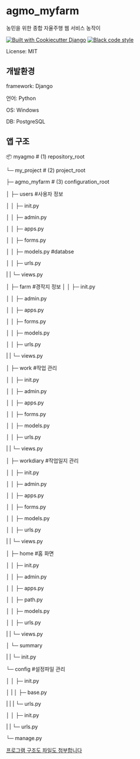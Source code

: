 # agmo_myfarm

농민을 위한 종합 자율주행 웹 서비스 농작이 

[![Built with Cookiecutter Django](https://img.shields.io/badge/built%20with-Cookiecutter%20Django-ff69b4.svg?logo=cookiecutter)](https://github.com/cookiecutter/cookiecutter-django/)
[![Black code style](https://img.shields.io/badge/code%20style-black-000000.svg)](https://github.com/ambv/black)

License: MIT

## 개발환경

framework: Django

언어: Python

OS: Windows

DB: PostgreSQL

## 앱 구조

📦 myagmo			# (1) repository_root

└─ my_project			# (2) project_root

   ├─ agmo_myfarm	# (3) configuration_root
   
   │  ├─ users                      #사용자 정보
   
   │   │  ├─ init.py
   
   │   │  ├─ admin.py
   
   
   │   │  ├─ apps.py
   
   │   │  ├─ forms.py
   
   │   │  ├─ models.py           #databse
   
   │   │  ├─ urls.py
   
   |   |  └─ views.py
   
   │  ├─ farm                      #경작지 정보
   │   │  ├─ init.py
   
   │   │  ├─ admin.py
   
   │   │  ├─ apps.py
   
   │   │  ├─ forms.py
   
   │   │  ├─ models.py
   
   │   │  ├─ urls.py
   
   |   |  └─ views.py
   
   │  ├─ work                      #작업 관리
   
   │   │  ├─ init.py
   
   │   │  ├─ admin.py
   
   │   │  ├─ apps.py
   
   │   │  ├─ forms.py
   
   │   │  ├─ models.py
   
   │   │  ├─ urls.py
   
   |   |  └─ views.py
   
   │  ├─ workdiary                #작업일지 관리
   
   │   │  ├─ init.py
   
   │   │  ├─ admin.py
   
   │   │  ├─ apps.py
   
   │   │  ├─ forms.py
   
   │   │  ├─ models.py
   
   │   │  ├─ urls.py
   
   |   |  └─ views.py
   
   │  ├─ home                      #홈 화면
   
   │   │  ├─ init.py
   
   
   │   │  ├─ admin.py
   
   
   │   │  ├─ apps.py
   
   │   │  ├─ path.py
   
   │   │  ├─ models.py
   
   │   │  ├─ urls.py
   
   |   |  └─ views.py
   
   │  └─ summary
   
   |   |  └─ init.py
   
   └─ config                      #설정파일 관리
   
   │   │  ├─ init.py
   
   │   |   │  ├─ base.py
   
   |   |   |  └─ urls.py
   
   │   │  ├─ init.py
   
   |   |  └─ urls.py
   
   └─ manage.py



[프로그램 구조도 파일도 첨부합니다](./농작이_프로그램구조도.pdf)







